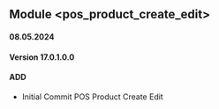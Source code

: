## Module <pos_product_create_edit>

#### 08.05.2024
#### Version 17.0.1.0.0
#### ADD

- Initial Commit POS Product Create Edit
